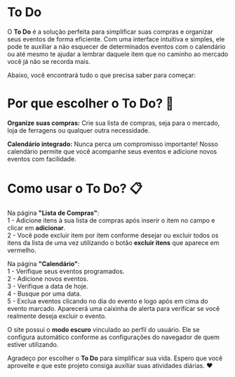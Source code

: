 <h1 align="left"> To Do </h1>

<p>
O <b>To Do</b> é a solução perfeita para simplificar suas compras e organizar seus eventos de forma eficiente. Com uma interface intuitiva e simples, ele pode te auxiliar a não esquecer de determinados eventos com o calendário ou até mesmo te ajudar a lembrar daquele item que no caminho ao mercado você já não se recorda mais. 

Abaixo, você encontrará tudo o que precisa saber para começar:

<h1>Por que escolher o To Do? 🤔</h1>

<b>Organize suas compras:</b> Crie sua lista de compras, seja para o mercado, loja de ferragens ou qualquer outra necessidade.

<b>Calendário integrado:</b> Nunca perca um compromisso importante! Nosso calendário permite que você acompanhe seus eventos e adicione novos eventos com facilidade.

<h1>Como usar o To Do? 📋</h1>

Na página <b>"Lista de Compras"</b>: </br>
1 - Adicione itens à sua lista de compras após inserir o item no campo e clicar em <b>adicionar</b>. </br>
2 - Você pode excluir item por item conforme desejar ou excluir todos os itens da lista de uma vez utilizando o botão <b>excluir itens</b> que aparece em vermelho. </br>

Na página <b>"Calendário"</b>: </br>
1 - Verifique seus eventos programados. </br>
2 - Adicione novos eventos. </br>
3 - Verifique a data de hoje. </br>
4 - Busque por uma data. </br>
5 - Exclua eventos clicando no dia do evento e logo após em cima do evento marcado. Aparecerá uma caixinha de alerta para verificar se você realmente deseja excluir o evento.

O site possui o <b>modo escuro</b> vinculado ao perfil do usuário. Ele se configura automático conforme as configurações do navegador de quem estiver utilizando. 

Agradeço por escolher o <b>To Do</b> para simplificar sua vida. Espero que você aproveite e que este projeto consiga auxiliar suas atividades diárias. ❤️
</p>
